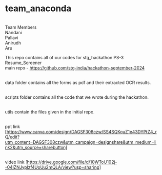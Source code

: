 # team_anaconda

<br> Team Members
<br> Nandani 
<br> Pallavi
<br> Anirudh
<br> Aru


This repo contains all of our codes for stg_hackathon PS-3 Resume_Screener
<br> main repo - https://github.com/stg-india/hackathon-september-2024

<br> data folder contains all the forms as pdf and their extracted OCR results.

<br> scripts folder contains all the code that we wrote during the hackathon.

<br> utils contain the files given in the initial repo.

<br> ppt link [https://www.canva.com/design/DAGSF308czw/SS4SQKquZ1e43DYPtZ4_rQ/edit?utm_content=DAGSF308czw&utm_campaign=designshare&utm_medium=link2&utm_source=sharebutton]

<br> video link [https://drive.google.com/file/d/10WToU102j--04IZNJyplzf4UoUu2mQLA/view?usp=sharing]
